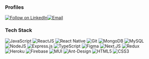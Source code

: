 ### Profiles
<div><a href="https://www.linkedin.com/in/aebad-ul-quadir-2b7b74203/" rel="nofollow"><img title="Follow on LinkedIn" src="https://camo.githubusercontent.com/a80d00f23720d0bc9f55481cfcd77ab79e141606829cf16ec43f8cacc7741e46/68747470733a2f2f696d672e736869656c64732e696f2f62616467652f4c696e6b6564496e2d3030373742353f7374796c653d666f722d7468652d6261646765266c6f676f3d6c696e6b6564696e266c6f676f436f6c6f723d7768697465" style="max-width: 100%;"></a><a href="mailto:aebadulquadir123@gmail.com"><img title="Email" src="https://camo.githubusercontent.com/571384769c09e0c66b45e39b5be70f68f552db3e2b2311bc2064f0d4a9f5983b/68747470733a2f2f696d672e736869656c64732e696f2f62616467652f476d61696c2d4431343833363f7374796c653d666f722d7468652d6261646765266c6f676f3d676d61696c266c6f676f436f6c6f723d7768697465" style="max-width: 100%;"></a></div>



### Tech Stack
<div>
  <img alt="JavaScript" src="https://camo.githubusercontent.com/aeddc848275a1ffce386dc81c04541654ca07b2c43bbb8ad251085c962672aea/68747470733a2f2f696d672e736869656c64732e696f2f62616467652f6a6176617363726970742d2532333332333333302e7376673f7374796c653d666f722d7468652d6261646765266c6f676f3d6a617661736372697074266c6f676f436f6c6f723d253233463744463145" data-canonical-src="https://img.shields.io/badge/javascript-%23323330.svg?style=for-the-badge&amp;logo=javascript&amp;logoColor=%23F7DF1E" style="max-width: 100%;">
  <img alt="ReactJS" src="https://camo.githubusercontent.com/a910013418abbb5516d1835545b89e85fe69be6b4306f54a4348ee513bbf69a3/68747470733a2f2f696d672e736869656c64732e696f2f62616467652f52656163744a532d52656163744a533f7374796c653d666f722d7468652d6261646765266c6f676f3d726561637426636f6c6f723d333033303330" data-canonical-src="https://img.shields.io/badge/ReactJS-ReactJS?style=for-the-badge&amp;logo=react&amp;color=303030" style="max-width: 100%;">
  <img src="https://camo.githubusercontent.com/7a1eac05435009e58e5a990d7319fbb0e76d2f528fc3899d0ffc21636a09ee13/68747470733a2f2f696d672e736869656c64732e696f2f62616467652f72656163745f6e61746976652d2532333230323332612e7376673f7374796c653d666f722d7468652d6261646765266c6f676f3d7265616374266c6f676f436f6c6f723d253233363144414642" alt="React Native" data-canonical-src="https://img.shields.io/badge/react_native-%2320232a.svg?style=for-the-badge&amp;logo=react&amp;logoColor=%2361DAFB" style="max-width: 100%;">


  
  <img alt="Git" src="https://camo.githubusercontent.com/22d1116e541b7b380161ed7c77ceb24e5e88a71acbec6d9dae7a5624b23a46fd/68747470733a2f2f696d672e736869656c64732e696f2f62616467652f6769742532302d2532334630353033332e7376673f267374796c653d666f722d7468652d6261646765266c6f676f3d676974266c6f676f436f6c6f723d7768697465" data-canonical-src="https://img.shields.io/badge/git%20-%23F05033.svg?&amp;style=for-the-badge&amp;logo=git&amp;logoColor=white" style="max-width: 100%;">
  <img alt="MongoDB" src="https://camo.githubusercontent.com/b38bbb1cba49a754ade66ca1ca45541ed07ab31a3b01166157f513b44fb35f70/68747470733a2f2f696d672e736869656c64732e696f2f62616467652f4d6f6e676f44422d2532333465613934622e7376673f267374796c653d666f722d7468652d6261646765266c6f676f3d6d6f6e676f6462266c6f676f436f6c6f723d7768697465" data-canonical-src="https://img.shields.io/badge/MongoDB-%234ea94b.svg?&amp;style=for-the-badge&amp;logo=mongodb&amp;logoColor=white" style="max-width: 100%;">
  <img alt="MySQL" src="https://camo.githubusercontent.com/76746e626cf811c58ef46bcf47bd92caadff214ddb4d5e416f45bc91cf1ac0f6/68747470733a2f2f696d672e736869656c64732e696f2f62616467652f53514c2d4d7953514c3f7374796c653d666f722d7468652d6261646765266c6f676f3d6d7973716c26636f6c6f723d463239313131" data-canonical-src="https://img.shields.io/badge/SQL-MySQL?style=for-the-badge&amp;logo=mysql&amp;color=F29111" style="max-width: 100%;">
  <img alt="NodeJS" src="https://camo.githubusercontent.com/5d932eb7c32af39bc37df144926e3701ba381063da53bab2355445344c944f2f/68747470733a2f2f696d672e736869656c64732e696f2f62616467652f4e6f64656a732d4e6f64656a733f7374796c653d666f722d7468652d6261646765266c6f676f3d6e6f64652e6a7326636f6c6f723d333033303330" data-canonical-src="https://img.shields.io/badge/Nodejs-Nodejs?style=for-the-badge&amp;logo=node.js&amp;color=303030" style="max-width: 100%;">
<img alt="Express.js" src="https://camo.githubusercontent.com/8286a45a106e1a3c07489f83a38159981d888518a740b59c807ffc1b7b1e2f7b/68747470733a2f2f696d672e736869656c64732e696f2f62616467652f657870726573732e6a732d2532333430346435392e7376673f7374796c653d666f722d7468652d6261646765266c6f676f3d65787072657373266c6f676f436f6c6f723d253233363144414642" data-canonical-src="https://img.shields.io/badge/express.js-%23404d59.svg?style=for-the-badge&amp;logo=express&amp;logoColor=%2361DAFB" style="max-width: 100%;">

<img alt="TypeScript" src="https://camo.githubusercontent.com/c95faa0d81e394088a1095692be3a2d6eb45bf7691db8845b48f4968d60af6cb/68747470733a2f2f696d672e736869656c64732e696f2f62616467652f547970655363726970742d547970655363726970743f7374796c653d666f722d7468652d6261646765266c6f676f3d74797065736372697074266c6f676f436f6c6f723d66666626636f6c6f723d333137384336" data-canonical-src="https://img.shields.io/badge/TypeScript-TypeScript?style=for-the-badge&amp;logo=typescript&amp;logoColor=fff&amp;color=3178C6" style="max-width: 100%;">
  <img alt="Figma" src="https://camo.githubusercontent.com/aa68e9e76916f4e0f7c671e30ed10d7c3923ec12b139491b1d551f2604edcb52/68747470733a2f2f696d672e736869656c64732e696f2f62616467652f4669676d612d4669676d613f7374796c653d666f722d7468652d6261646765266c6f676f3d6669676d61266c6f676f436f6c6f723d66666626636f6c6f723d463234453145" data-canonical-src="https://img.shields.io/badge/Figma-Figma?style=for-the-badge&amp;logo=figma&amp;logoColor=fff&amp;color=F24E1E" style="max-width: 100%;">
  <img alt="Next.JS" src="https://camo.githubusercontent.com/74593b59f776aba52c16296fc1b681361955ea9604050acc8b16f1e63be1745f/68747470733a2f2f696d672e736869656c64732e696f2f62616467652f4e6578744a532d4e6578744a533f7374796c653d666f722d7468652d6261646765266c6f676f3d6e6578742e6a7326636f6c6f723d303030303030" data-canonical-src="https://img.shields.io/badge/NextJS-NextJS?style=for-the-badge&amp;logo=next.js&amp;color=000000" style="max-width: 100%;">
  <img alt="Redux" src="https://camo.githubusercontent.com/088a2e46eee5c5203efeb50bd01d08703ceef9d04f29a7fa7b356d58271d391b/68747470733a2f2f696d672e736869656c64732e696f2f62616467652f52656475782d52656475783f7374796c653d666f722d7468652d6261646765266c6f676f3d7265647578266c6f676f436f6c6f723d66666626636f6c6f723d373634414243" data-canonical-src="https://img.shields.io/badge/Redux-Redux?style=for-the-badge&amp;logo=redux&amp;logoColor=fff&amp;color=764ABC" style="max-width: 100%;">
  <img alt="Heroku" src="https://camo.githubusercontent.com/3b61d5818fe69f39feeb4d42a7be34d7f5af7f9bb13785c401eaa27cabf17b3b/68747470733a2f2f696d672e736869656c64732e696f2f62616467652f4865726f6b752d4865726f6b753f7374796c653d666f722d7468652d6261646765266c6f676f3d6865726f6b7526636f6c6f723d343330303938" data-canonical-src="https://img.shields.io/badge/Heroku-Heroku?style=for-the-badge&amp;logo=heroku&amp;color=430098" style="max-width: 100%;">
<img src="https://camo.githubusercontent.com/5b148e7e2d5fdb541ea3cae400ea95884b75202ebe9846d996a20971602a8f01/68747470733a2f2f696d672e736869656c64732e696f2f62616467652f46697265626173652d3033394245353f7374796c653d666f722d7468652d6261646765266c6f676f3d4669726562617365266c6f676f436f6c6f723d7768697465" alt="Firebase" data-canonical-src="https://img.shields.io/badge/Firebase-039BE5?style=for-the-badge&amp;logo=Firebase&amp;logoColor=white" style="max-width: 100%;">
<img src="https://camo.githubusercontent.com/1eb36d14501371162c4572130c4148595e523a3cabf4144c73dda77e7557c813/68747470733a2f2f696d672e736869656c64732e696f2f62616467652f4d55492d2532333030383143422e7376673f7374796c653d666f722d7468652d6261646765266c6f676f3d6d7569266c6f676f436f6c6f723d7768697465" alt="MUI" data-canonical-src="https://img.shields.io/badge/MUI-%230081CB.svg?style=for-the-badge&amp;logo=mui&amp;logoColor=white" style="max-width: 100%;">
 <img src="https://camo.githubusercontent.com/6ca572a2282d36961e4a5974f6a0cff341daa11990f205f2382d44bb8288c6d9/68747470733a2f2f696d672e736869656c64732e696f2f62616467652f2d416e7444657369676e2d2532333031373046453f7374796c653d666f722d7468652d6261646765266c6f676f3d616e742d64657369676e266c6f676f436f6c6f723d7768697465" alt="Ant-Design" data-canonical-src="https://img.shields.io/badge/-AntDesign-%230170FE?style=for-the-badge&amp;logo=ant-design&amp;logoColor=white" style="max-width: 100%;">
  
  <img alt="HTML5" src="https://camo.githubusercontent.com/5d3b0191832237fcbfc6d4497524e8bb547c6bfc9eafb738d5205c629d202067/68747470733a2f2f696d672e736869656c64732e696f2f62616467652f68746d6c352532302d2532334533344632362e7376673f267374796c653d666f722d7468652d6261646765266c6f676f3d68746d6c35266c6f676f436f6c6f723d7768697465" data-canonical-src="https://img.shields.io/badge/html5%20-%23E34F26.svg?&amp;style=for-the-badge&amp;logo=html5&amp;logoColor=white" style="max-width: 100%;">
  <img alt="CSS3" src="https://camo.githubusercontent.com/5ed492db9c79ad5990eda7dc80923377f0e7096b18a4d1e9b86c8987dc0e5aa5/68747470733a2f2f696d672e736869656c64732e696f2f62616467652f637373332532302d2532333135373242362e7376673f267374796c653d666f722d7468652d6261646765266c6f676f3d63737333266c6f676f436f6c6f723d7768697465" data-canonical-src="https://img.shields.io/badge/css3%20-%231572B6.svg?&amp;style=for-the-badge&amp;logo=css3&amp;logoColor=white" style="max-width: 100%;">
</div>
